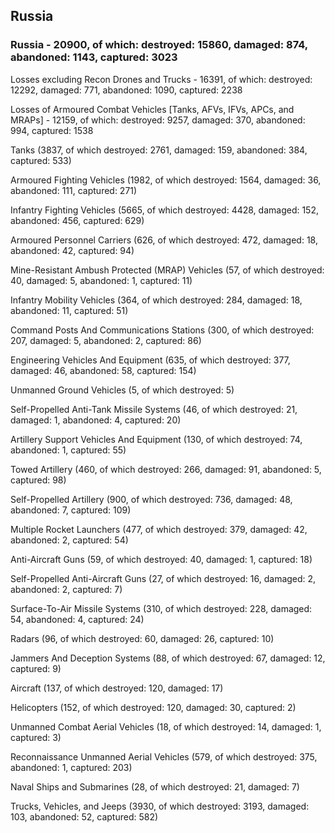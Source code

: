 
 
 ## Russia
 
 ### Russia - 20900, of which: destroyed: 15860, damaged: 874, abandoned: 1143, captured: 3023

 Losses excluding Recon Drones and Trucks - 16391, of which: destroyed: 12292, damaged: 771, abandoned: 1090, captured: 2238

 Losses of Armoured Combat Vehicles [Tanks, AFVs, IFVs, APCs, and MRAPs] - 12159, of which: destroyed: 9257, damaged: 370, abandoned: 994, captured: 1538

 

 

 Tanks (3837, of which destroyed: 2761, damaged: 159, abandoned: 384, captured: 533)

 Armoured Fighting Vehicles (1982, of which destroyed: 1564, damaged: 36, abandoned: 111, captured: 271)

 Infantry Fighting Vehicles (5665, of which destroyed: 4428, damaged: 152, abandoned: 456, captured: 629)

 Armoured Personnel Carriers (626, of which destroyed: 472, damaged: 18, abandoned: 42, captured: 94)

 Mine-Resistant Ambush Protected (MRAP) Vehicles (57, of which destroyed: 40, damaged: 5, abandoned: 1, captured: 11)

 Infantry Mobility Vehicles (364, of which destroyed: 284, damaged: 18, abandoned: 11, captured: 51)

 Command Posts And Communications Stations (300, of which destroyed: 207, damaged: 5, abandoned: 2, captured: 86)

 Engineering Vehicles And Equipment (635, of which destroyed: 377, damaged: 46, abandoned: 58, captured: 154)

 Unmanned Ground Vehicles (5, of which destroyed: 5)

 Self-Propelled Anti-Tank Missile Systems (46, of which destroyed: 21, damaged: 1, abandoned: 4, captured: 20)

 Artillery Support Vehicles And Equipment (130, of which destroyed: 74, abandoned: 1, captured: 55)

 Towed Artillery (460, of which destroyed: 266, damaged: 91, abandoned: 5, captured: 98)

 Self-Propelled Artillery (900, of which destroyed: 736, damaged: 48, abandoned: 7, captured: 109)

 Multiple Rocket Launchers (477, of which destroyed: 379, damaged: 42, abandoned: 2, captured: 54)

 Anti-Aircraft Guns (59, of which destroyed: 40, damaged: 1, captured: 18)

 Self-Propelled Anti-Aircraft Guns (27, of which destroyed: 16, damaged: 2, abandoned: 2, captured: 7)

 Surface-To-Air Missile Systems (310, of which destroyed: 228, damaged: 54, abandoned: 4, captured: 24)

 Radars (96, of which destroyed: 60, damaged: 26, captured: 10)

 Jammers And Deception Systems (88, of which destroyed: 67, damaged: 12, captured: 9)

 Aircraft (137, of which destroyed: 120, damaged: 17)

 Helicopters (152, of which destroyed: 120, damaged: 30, captured: 2)

 Unmanned Combat Aerial Vehicles (18, of which destroyed: 14, damaged: 1, captured: 3)

 Reconnaissance Unmanned Aerial Vehicles (579, of which destroyed: 375, abandoned: 1, captured: 203)

 Naval Ships and Submarines (28, of which destroyed: 21, damaged: 7)

 Trucks, Vehicles, and Jeeps (3930, of which destroyed: 3193, damaged: 103, abandoned: 52, captured: 582)

